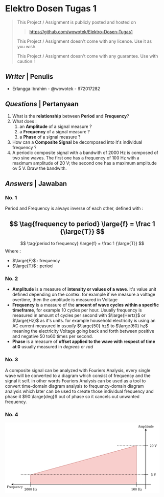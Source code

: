 # Elektro Dosen Tugas 1
> This Project / Assignment is publicly posted and hosted on
>> https://github.com/wowotek/Elektro-Dosen-Tugas1
>
> This Project / Assignment doesn't come with any licence. Use it as you wish.
>
> This Project / Assignment doesn't come with any guarantee. Use with caution !

## *Writer* | Penulis

- Erlangga Ibrahim - @wowotek - 672017282

## *Questions* | Pertanyaan

1. What is the **relationship** between **Period** and **Frequency**?
2. What does :
   1. an **Amplitude** of a signal measure ?
   2. a **Frequency** of a signal measure ?
   3. a **Phase** of a signal measure ?
3. How can a **Composite Signal** be decomposed into it's individual frequency ?
4. A periodic composite signal with a bandwith of 2000 Hz is composed of two sine waves. The first one has a frequency of 100 Hz with a maximum amplitude of 20 V; the second one has a maximum amplitude ov 5 V. Draw the bandwith.

## *Answers* | Jawaban
### No. 1
Period and Frequency is always inverse of each other, defined with :

$$
\tag{frequency to period} \large{f} = \frac 1 {\large{T}}
$$
---
$$
\tag{period to frequency} \large{f} = \frac 1 {\large{T}}
$$
Where :
- $\large{F}$ : frequency
- $\large{T}$ : period

###  No. 2
* **Amplitude** is a measure of **intensity or values of a wave**. it's value unit defined depending on the contex. for example if we measure a voltage overtime, then the amplitude is measured in Voltage
* **Frequency** is a measure of the **amount of wave cycles within a specific timeframe**, for example 10 cycles per hour. Usually frequency is measured in amount of cycles per second with $\large{Hertz}$ or $\large{Hz}$ as it's units. for example household electricity is using an AC current measured in _usually_ $\large{50} hz$ to $\large{60} hz$ meaning the electricity Voltage going back and forth between positive and negative $50$ to$60$ times per second.
* **Phase** is a measure of **offset applied to the wave with respect of time at 0** usually measured in $degrees$ or $rad$

### No. 3
A composite signal can be analyzed with Fouriers Analysis, every single wave will be converted to a diagram which consist of frequency and the signal it self. in other words Fouriers Analysis can be used as a tool to convert time-domain diagram analysis to frequency-domain diagram analysis which later can be used to create those individual frequency and phase it $90 \large{deg}$ out of phase so it cancels out unwanted frequency.

### No. 4

![diag](diagram.png)